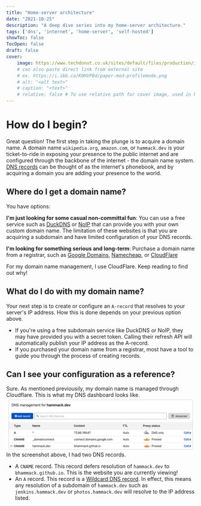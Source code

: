 ```yaml
---
title: "Home-server architecture"
date: "2021-10-25"
description: "A deep dive series into my home-server architecture."
tags: ['dns', 'internet', 'home-server', 'self-hosted']
showToc: false
TocOpen: false
draft: false
cover:
    image: https://www.techdonut.co.uk/sites/default/files/production/image/network-servers-4006808741.jpg
    # can also paste direct link from external site
    # ex. https://i.ibb.co/K0HVPBd/paper-mod-profilemode.png
    # alt: "<alt text>"
    # caption: "<text>"
    # relative: false # To use relative path for cover image, used in hugo Page-bundles
---
```



# How do I begin?
Great question! The first step in taking the plunge is to acquire a domain name. A domain name `wikipedia.org`, `amazon.com`, or `hammack.dev` is your ticket-to-ride in exposing your presence to the public internet and are configured through the backbone of the internet - the domain name system. [DNS records](https://www.cloudflare.com/learning/dns/dns-records/) can be thought of as the internet's phonebook, and by acquiring a domain you are adding your presence to the world.
    
## Where do I get a domain name?
You have options:
    
**I'm just looking for some casual non-committal fun**: 
You can use a free service such as [DuckDNS](https://duckdns.org) or [NoIP](https://noip.com) that can provide you with your own custom domain name. The limitation of these websites is that you are acquiring a subdomain and have limited configuration of your DNS records.
    
**I'm looking for something serious and long-term**: 
Purchase a domain name from a registrar, such as [Google Domains](https://domains.google.com), [Namecheap](https://namecheap.com), or [CloudFlare](https://cloudflare.com)
    
For my domain name management, I use CloudFlare. Keep reading to find out why!

## What do I do with my domain name?
Your next step is to create or configure an `A-record` that resolves to your server's IP address. How this is done depends on your previous option above.
* If you're using a free subdomain service like DuckDNS or NoIP, they may have provided you with a secret token. Calling their refresh API will automatically publish your IP address as the A-record.
* If you purchased your domain name from a registrar, most have a tool to guide you through the process of creating records. 

## Can I see your configuration as a reference?
Sure. As mentioned previousily, my domain name is managed through Cloudflare. This is what my DNS dashboard looks like. 
![a-records managed in CloudFlare](images/a-record.png)
In the screenshot above, I had two DNS records.
* A `CNAME` record. This record defers resolution of `hammack.dev` to `bhammack.github.io`. This is the website you are currently viewing!
* An `A` record. This record is a [Wildcard DNS record](https://en.wikipedia.org/wiki/Wildcard_DNS_record). In effect, this means any resolution of a subdomain of `hammack.dev` such as `jenkins.hammack.dev` or `photos.hammack.dev` will resolve to the IP address listed.



